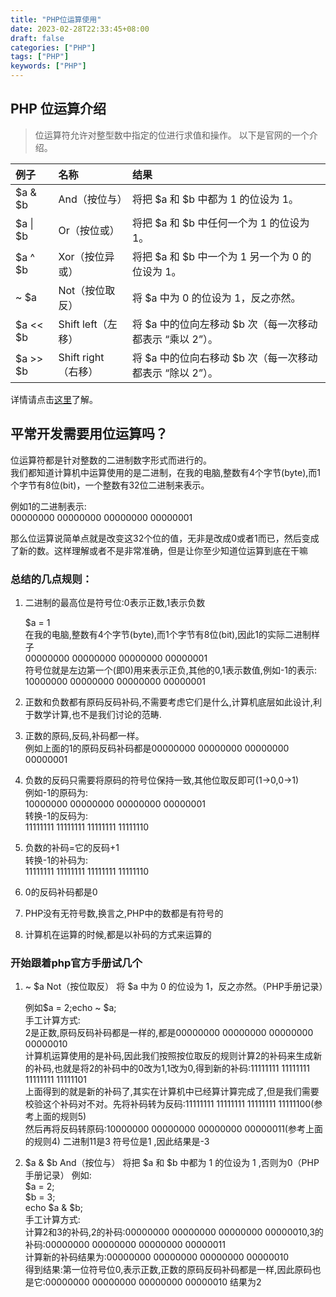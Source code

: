 ```yaml
---
title: "PHP位运算使用"
date: 2023-02-28T22:33:45+08:00
draft: false
categories: ["PHP"]
tags: ["PHP"]
keywords: ["PHP"]
---
```




## PHP 位运算介绍

> 位运算符允许对整型数中指定的位进行求值和操作。 以下是官网的一个介绍。

|例子|名称|结果|
|:--|:--|:--|
|$a & $b  |And（按位与）|将把 $a 和 $b 中都为 1 的位设为 1。|
|$a \| $b|  Or（按位或）|将把 $a 和 $b 中任何一个为 1 的位设为 1。|
|$a ^ $b|Xor（按位异或）|将把 $a 和 $b 中一个为 1 另一个为 0 的位设为 1。|
|~ $a|Not（按位取反）|将 $a 中为 0 的位设为 1，反之亦然。|
|$a << $b|Shift left（左移）|将 $a 中的位向左移动 $b 次（每一次移动都表示 “乘以 2”）。|
|$a >> $b|Shift right（右移）|将 $a 中的位向右移动 $b 次（每一次移动都表示 “除以 2”）。|
详情请点击[这里](http://php.net/manual/zh/language.operators.bitwise.php)了解。


## 平常开发需要用位运算吗？
位运算符都是针对整数的二进制数字形式而进行的。  
我们都知道计算机中运算使用的是二进制，在我的电脑,整数有4个字节(byte),而1个字节有8位(bit)，一个整数有32位二进制来表示。

例如1的二进制表示:  
00000000 00000000 00000000 00000001  

那么位运算说简单点就是改变这32个位的值，无非是改成0或者1而已，然后变成了新的数。这样理解或者不是非常准确，但是让你至少知道位运算到底在干嘛

### 总结的几点规则：
1. 二进制的最高位是符号位:0表示正数,1表示负数

	$a = 1  
	在我的电脑,整数有4个字节(byte),而1个字节有8位(bit),因此1的实际二进制样子  
	00000000 00000000 00000000 00000001  
	符号位就是左边第一个(即0)用来表示正负,其他的0,1表示数值,例如-1的表示:  
	10000000 00000000 00000000 00000001

2. 正数和负数都有原码反码补码,不需要考虑它们是什么,计算机底层如此设计,利于数学计算,也不是我们讨论的范畴.

3. 正数的原码,反码,补码都一样。  
	例如上面的1的原码反码补码都是00000000 00000000 00000000 00000001

4. 负数的反码只需要将原码的符号位保持一致,其他位取反即可(1->0,0->1)  
	例如-1的原码为:  
	10000000 00000000 00000000 00000001  
	转换-1的反码为:  
	11111111 11111111 11111111 11111110

5. 负数的补码=它的反码+1  
	转换-1的补码为:  
	11111111 11111111 11111111 11111110

6. 0的反码补码都是0

7. PHP没有无符号数,换言之,PHP中的数都是有符号的

8. 计算机在运算的时候,都是以补码的方式来运算的

### 开始跟着php官方手册试几个

1. ~ $a Not（按位取反） 将 $a 中为 0 的位设为 1，反之亦然。（PHP手册记录）

	例如$a = 2;echo ~ $a;  
手工计算方式:  
 2是正数,原码反码补码都是一样的,都是00000000 00000000 00000000 00000010   
 计算机运算使用的是补码,因此我们按照按位取反的规则计算2的补码来生成新的补码,也就是将2的补码中的0改为1,1改为0,得到新的补码:11111111 11111111 11111111 11111101  
 上面得到的就是新的补码了,其实在计算机中已经算计算完成了,但是我们需要校验这个补码对不对。先将补码转为反码:11111111 11111111 11111111 11111100(参考上面的规则5)  
 然后再将反码转原码:10000000 00000000 00000000 00000011(参考上面的规则4) 二进制11是3 符号位是1 ,因此结果是-3

2. $a & $b And（按位与） 将把 $a 和 $b 中都为 1 的位设为 1 ,否则为0（PHP手册记录）
	例如:  
	$a = 2;  
	$b = 3;  
	echo $a & $b;  
	手工计算方式:  
	计算2和3的补码,2的补码:00000000 00000000 00000000 00000010,3的补码:00000000 00000000 00000000 00000011  
	计算新的补码结果为:00000000 00000000 00000000 00000010  
	得到结果:第一位符号位0,表示正数,正数的原码反码补码都是一样,因此原码也是它:00000000 00000000 00000000 00000010 结果为2